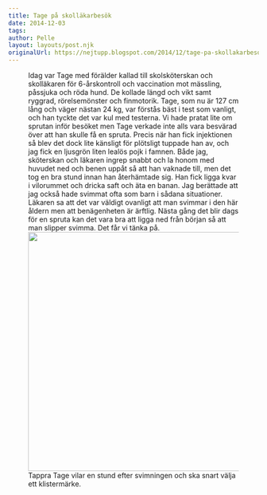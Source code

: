```yaml
---
title: Tage på skolläkarbesök
date: 2014-12-03
tags: 	
author: Pelle
layout: layouts/post.njk
originalUrl: https://nejtupp.blogspot.com/2014/12/tage-pa-skollakarbesok.html
---
```


<figure>
	Idag var Tage med förälder kallad till skolsköterskan och skolläkaren för 6-årskontroll och vaccination mot mässling, påssjuka och röda hund. De kollade längd och vikt samt ryggrad, rörelsemönster och finmotorik. Tage, som nu är 127 cm lång och väger nästan 24 kg, var förstås bäst i test som vanligt, och han tyckte det var kul med testerna. </div>Vi hade pratat lite om sprutan inför besöket men Tage verkade inte alls vara besvärad över att han skulle få en spruta. Precis när han fick injektionen så blev det dock lite känsligt för plötsligt tuppade han av, och jag fick en ljusgrön liten lealös pojk i famnen. Både jag, sköterskan och läkaren ingrep snabbt och la honom med huvudet ned och benen uppåt så att han vaknade till, men det tog en bra stund innan han återhämtade sig. Han fick ligga kvar i vilorummet och dricka saft och äta en banan. Jag berättade att jag också hade svimmat ofta som barn i sådana situationer. Läkaren sa att det var väldigt ovanligt att man svimmar i den här åldern men att benägenheten är ärftlig. Nästa gång det blir dags för en spruta kan det vara bra att ligga ned från början så att man slipper svimma. Det får vi tänka på.<img src="../../../../img/IMG_2253.JPG" height="480">
	<figcaption>Tappra Tage vilar en stund efter svimningen och ska snart välja ett klistermärke.</figcaption>
</figure>
